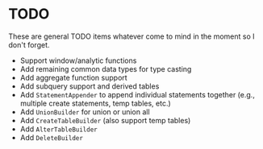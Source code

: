 # TODO
These are general TODO items whatever come to mind in the moment so I don't forget.
* Support window/analytic functions
* Add remaining common data types for type casting
* Add aggregate function support
* Add subquery support and derived tables
* Add `StatementAppender` to append individual statements together (e.g., multiple create statements, temp tables, etc.)
* Add `UnionBuilder` for union or union all
* Add `CreateTableBuilder` (also support temp tables)
* Add `AlterTableBuilder`
* Add `DeleteBuilder`